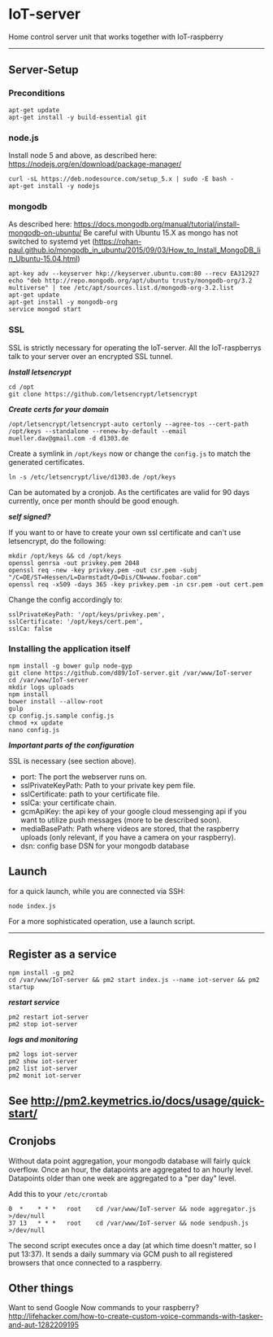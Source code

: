 # IoT-server
Home control server unit that works together with IoT-raspberry

---

## Server-Setup

### Preconditions

```
apt-get update
apt-get install -y build-essential git
```

### node.js

Install node 5 and above, as described here: https://nodejs.org/en/download/package-manager/

```
curl -sL https://deb.nodesource.com/setup_5.x | sudo -E bash -
apt-get install -y nodejs
```

### mongodb

As described here: https://docs.mongodb.org/manual/tutorial/install-mongodb-on-ubuntu/
Be careful with Ubuntu 15.X as mongo has not switched to systemd yet (https://rohan-paul.github.io/mongodb_in_ubuntu/2015/09/03/How_to_Install_MongoDB_Iin_Ubuntu-15.04.html)

```
apt-key adv --keyserver hkp://keyserver.ubuntu.com:80 --recv EA312927
echo "deb http://repo.mongodb.org/apt/ubuntu trusty/mongodb-org/3.2 multiverse" | tee /etc/apt/sources.list.d/mongodb-org-3.2.list
apt-get update
apt-get install -y mongodb-org
service mongod start
```


### SSL

SSL is strictly necessary for operating the IoT-server. All the IoT-raspberrys talk to your server over an encrypted SSL tunnel.

***Install letsencrypt***

```
cd /opt
git clone https://github.com/letsencrypt/letsencrypt
```

***Create certs for your domain***

```
/opt/letsencrypt/letsencrypt-auto certonly --agree-tos --cert-path /opt/keys --standalone --renew-by-default --email mueller.dav@gmail.com -d d1303.de
```

Create a symlink in ```/opt/keys``` now or change the ```config.js``` to match the generated certificates.

```
ln -s /etc/letsencrypt/live/d1303.de /opt/keys
```

Can be automated by a cronjob. As the certificates are valid for 90 days currently, once per month should be good enough.

***self signed?***

If you want to or have to create your own ssl certificate and can't use letsencrypt, do the following:

```
mkdir /opt/keys && cd /opt/keys
openssl genrsa -out privkey.pem 2048
openssl req -new -key privkey.pem -out csr.pem -subj "/C=DE/ST=Hessen/L=Darmstadt/O=Dis/CN=www.foobar.com"
openssl req -x509 -days 365 -key privkey.pem -in csr.pem -out cert.pem 
```

Change the config accordingly to:

```
sslPrivateKeyPath: '/opt/keys/privkey.pem',
sslCertificate: '/opt/keys/cert.pem',
sslCa: false
```

### Installing the application itself

```
npm install -g bower gulp node-gyp
git clone https://github.com/d89/IoT-server.git /var/www/IoT-server
cd /var/www/IoT-server
mkdir logs uploads
npm install
bower install --allow-root
gulp
cp config.js.sample config.js
chmod +x update
nano config.js
```

***Important parts of the configuration***

SSL is necessary (see section above).

* port: The port the webserver runs on.
* sslPrivateKeyPath: Path to your private key pem file.
* sslCertificate: path to your certificate file.
* sslCa: your certificate chain.
* gcmApiKey: the api key of your google cloud messenging api if you want to utilize push messages (more to be described soon).
* mediaBasePath: Path where videos are stored, that the raspberry uploads (only relevant, if you have a camera on your raspberry).
* dsn: config base DSN for your mongodb database

## Launch

for a quick launch, while you are connected via SSH:

```
node index.js
```

For a more sophisticated operation, use a launch script.

---

## Register as a service

```
npm install -g pm2
cd /var/www/IoT-server && pm2 start index.js --name iot-server && pm2 startup
```

***restart service***

```
pm2 restart iot-server
pm2 stop iot-server
```

***logs and monitoring***

```
pm2 logs iot-server
pm2 show iot-server
pm2 list iot-server
pm2 monit iot-server
```

See http://pm2.keymetrics.io/docs/usage/quick-start/
---

## Cronjobs

Without data point aggregation, your mongodb database will fairly quick overflow. Once an hour, the datapoints are aggregated to an hourly level. Datapoints older than one week are aggregated to a "per day" level. 

Add this to your ```/etc/crontab```

```
0  *    * * *   root    cd /var/www/IoT-server && node aggregator.js >/dev/null
37 13   * * *   root    cd /var/www/IoT-server && node sendpush.js >/dev/null
```

The second script executes once a day (at which time doesn't matter, so I put 13:37). It sends a daily summary via GCM push to all registered browsers that once connected to a raspberry.

## Other things
Want to send Google Now commands to your raspberry? http://lifehacker.com/how-to-create-custom-voice-commands-with-tasker-and-aut-1282209195